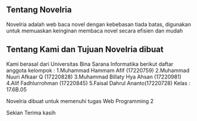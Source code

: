 ## Tentang Novelria

Novelria adalah web baca novel dengan kebebasan tiada batas, digunakan untuk memuaskan keinginan membaca novel secara efisien dan mudah

## Tentang Kami dan Tujuan Novelria dibuat

Kami berasal dari Universitas Bina Sarana Informatika berikut daftar anggota kelompok :
1.Muhammad Hammam Afif (17220759)
2.Muhammad Nuuri Afkaar Q (17220828)
3.Muhammad Billaty Hya Ahsan (17220981)
4.Alif Fadhlurrohman (17220845)
5.Faisal Dahrul Ananto(17220728)
Kelas : 17.6B.05

Novelria dibuat untuk memenuhi tugas Web Programming 2

Sekian Terima kasih
